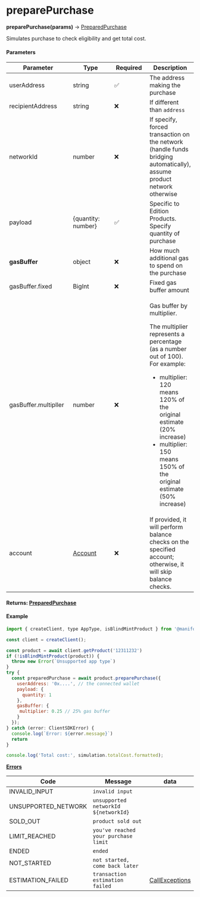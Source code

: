 # preparePurchase

**preparePurchase(params)** → [PreparedPurchase](../../../reference/preparedpurchase.md)

Simulates purchase to check eligibility and get total cost.

#### Parameters

<table><thead><tr><th width="181.0078125">Parameter</th><th width="168.01171875">Type</th><th width="107.44140625">Required</th><th>Description</th></tr></thead><tbody><tr><td>userAddress</td><td>string</td><td>✅</td><td>The address making the purchase</td></tr><tr><td>recipientAddress</td><td>string</td><td>❌</td><td>If different than <code>address</code></td></tr><tr><td>networkId</td><td>number</td><td>❌</td><td>If specify, forced transaction on the network (handle funds bridging automatically), assume product network otherwise</td></tr><tr><td>payload</td><td>{quantity: number}</td><td>✅</td><td>Specific to Edition Products. Specify quantity of purchase</td></tr><tr><td><strong>gasBuffer</strong></td><td>object</td><td>❌</td><td>How much additional gas to spend on the purchase</td></tr><tr><td>gasBuffer.fixed</td><td>BigInt</td><td>❌</td><td>Fixed gas buffer amount</td></tr><tr><td>gasBuffer.multipller</td><td>number</td><td>❌</td><td><p></p><p>Gas buffer by multiplier. </p><p>The multiplier represents a percentage (as a number out of 100). For example:</p><ul><li>multiplier: 120 means 120% of the original estimate (20% increase)</li><li>multiplier: 150 means 150% of the original estimate (50% increase)</li></ul></td></tr><tr><td>account</td><td><a href="../../../reference/account.md">Account</a></td><td>❌</td><td>If provided, it will perform balance checks on the specified account; otherwise, it will skip balance checks.</td></tr></tbody></table>

#### Returns: [PreparedPurchase](https://www.notion.so/Manifold-Client-SDK-Complete-Developer-Guide-2676b055ee58800abc38ccd30cdfca70?pvs=21)

#### Example

```jsx
import { createClient, type AppType, isBlindMintProduct } from '@manifoldxyz/client-sdk'

const client = createClient();

const product = await client.getProduct('12311232')
if (!isBlindMintProduct(product)) {
  throw new Error(`Unsupported app type`)
}
try {
  const preparedPurchase = await product.preparePurchase({
    userAddress: '0x....', // the connected wallet
    payload: {
      quantity: 1
    },
    gasBuffer: {
     multiplier: 0.25 // 25% gas buffer
    }
  });
} catch (error: ClientSDKError) {
  console.log(`Error: ${error.message}`)
  return
}

console.log('Total cost:', simulation.totalCost.formatted);
```

[**Errors**](https://www.notion.so/Manifold-Client-SDK-Complete-Developer-Guide-2676b055ee58800abc38ccd30cdfca70?pvs=21)

| Code                 | Message                              | data                                                                                  |
| -------------------- | ------------------------------------ | ------------------------------------------------------------------------------------- |
| INVALID\_INPUT       | `invalid input`                      |                                                                                       |
| UNSUPPORTED\_NETWORK | `unsupported networkId ${networkId}` |                                                                                       |
| SOLD\_OUT            | `product sold out`                   |                                                                                       |
| LIMIT\_REACHED       | `you've reached your purchase limit` |                                                                                       |
| ENDED                | `ended`                              |                                                                                       |
| NOT\_STARTED         | `not started, come back later`       |                                                                                       |
| ESTIMATION\_FAILED   | `transaction estimation failed`      | [CallExceptions](https://docs.ethers.org/v5/api/utils/logger/#errors--call-exception) |
